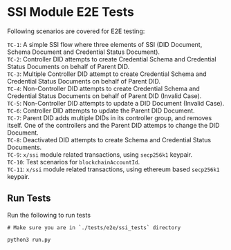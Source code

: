 # SSI Module E2E Tests

Following scenarios are covered for E2E testing:

`TC-1`: A simple SSI flow where three elements of SSI (DID Document, Schema Document and Credential Status Document).<br>
`TC-2`: Controller DID attempts to create Credential Schema and Credential Status Documents on behalf of Parent DID.<br>
`TC-3`: Multiple Controller DID attempt to create Credential Schema and Credential Status Documents on behalf of Parent DID.<br>
`TC-4`: Non-Controller DID attempts to create Credential Schema and Credential Status Documents on behalf of Parent DID (Invalid Case).<br>
`TC-5`: Non-Controller DID attempts to update a DID Document (Invalid Case).<br>
`TC-6`: Controller DID attempts to update the Parent DID Document.<br>
`TC-7`: Parent DID adds multiple DIDs in its controller group, and removes itself. One of the controllers and the Parent DID attemps to change the DID Document.<br>
`TC-8`: Deactivated DID attempts to create Schema and Credential Status Documents.<br>
`TC-9`: `x/ssi` module related transactions, using `secp256k1` keypair.<br>
`TC-10`: Test scenarios for `blockchainAccountId`.<br>
`TC-11`: `x/ssi` module related transactions, using ethereum based `secp256k1` keypair.<br>

## Run Tests

Run the following to run tests
```
# Make sure you are in `./tests/e2e/ssi_tests` directory

python3 run.py
```